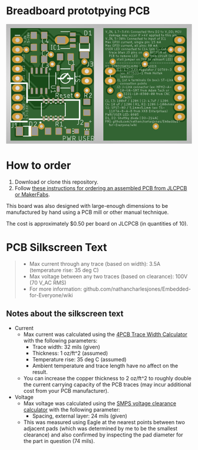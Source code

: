 # Breadboard prototpying PCB
![](https://github.com/nathancharlesjones/STM32G0-Breakout-Boards/blob/master/STM32G031J6M6_PCB.png)

# How to order
1. Download or clone this repository.
2. Follow [these instructions for ordering an assembled PCB from JLCPCB or MakerFabs](https://github.com/nathancharlesjones/Embedded-for-Everyone/wiki/3.-Building-a-circuit-on-a-PCB-and-connecting-it-to-the-rest-of-the-embedded-device#ordering-an-assembled-pcb).

This board was also designed with large-enough dimensions to be manufactured by hand using a PCB mill or other manual technique.

The cost is approximately $0.50 per board on JLCPCB (in quantities of 10).

# PCB Silkscreen Text
> - Max current through any trace (based on width): 3.5A (temperature rise: 35 deg C)
> - Max voltage between any two traces (based on clearance): 100V (70 V_AC RMS)
> - For more information: github.com/nathancharlesjones/Embedded-for-Everyone/wiki

## Notes about the silkscreen text
- Current
   - Max current was calculated using the [4PCB Trace Width Calculator](https://www.4pcb.com/trace-width-calculator.html) with the following parameters:
     - Trace width: 32 mils (given)
     - Thickness: 1 oz/ft^2 (assumed)
     - Temperature rise: 35 deg C (assumed)
     - Ambient temperature and trace length have no affect on the result.
   - You can increase the copper thickness to 2 oz/ft^2 to roughly double the current carrying capacity of the PCB traces (may incur additional cost from your PCB manufacturer).
- Voltage
   - Max voltage was calculated using the [SMPS voltage clearance calculator](https://www.smps.us/pcbtracespacing.html) with the following parameter:
     - Spacing, external layer: 24 mils (given)
   - This was measured using Eagle at the nearest points between two adjacent pads (which was determined by me to be the smallest clearance) and also confirmed by inspecting the pad diameter for the part in question (74 mils).
